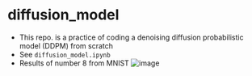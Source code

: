 # diffusion_model
- This repo. is a practice of coding a denoising diffusion probabilistic model (DDPM) from scratch
- See `diffusion_model.ipynb`
- Results of number 8 from MNIST
![image](https://github.com/user-attachments/assets/8b44239a-f546-4de4-bf4b-b4f8856b7e49)
